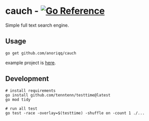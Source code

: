 # cauch - [![Go Reference](https://pkg.go.dev/badge/github.com/anoriqq/couch.svg)](https://pkg.go.dev/github.com/anoriqq/couch)

Simple full text search engine.

## Usage

```shell
go get github.com/anoriqq/cauch
```

example project is [here](https://github.com/anoriqq/couch-example).

## Development

```shell
# install requirements
go install github.com/tenntenn/testtime@latest
go mod tidy

# run all test
go test -race -overlay=$(testtime) -shuffle on -count 1 ./...
```

